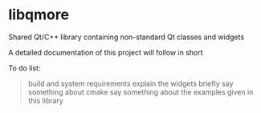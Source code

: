 # libqmore
Shared Qt/C++ library containing non-standard Qt classes and widgets

A detailed documentation of this project will follow in short

To do list:
> build and system requirements
> explain the widgets briefly
> say something about cmake 
> say something about the examples given in this library  
